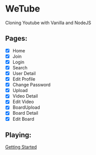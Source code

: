 # WeTube

Cloning Youtube with Vanilla and NodeJS

## Pages:

- [x] Home
- [x] Join
- [x] Login
- [x] Search
- [x] User Detail
- [x] Edit Profile
- [x] Change Password
- [x] Upload
- [x] Video Detail
- [x] Edit Video
- [x] BoardUpload
- [x] Board Detail
- [x] Edit Board

## Playing:
<a href="ttps://youtu.be/elF7CG5r1L4">Getting Started</a>
